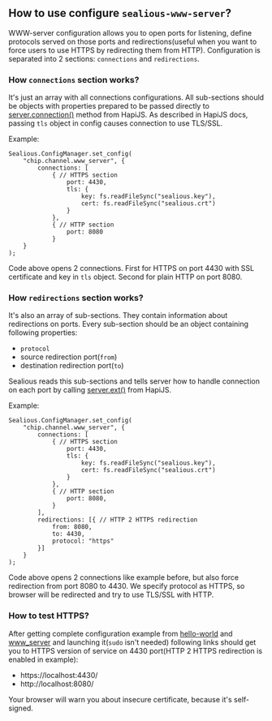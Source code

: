 ## How to use configure `sealious-www-server`?
WWW-server configuration allows you to open ports for listening, define
protocols served on those ports and redirections(useful when you want to
force users to use HTTPS by redirecting them from HTTP). Configuration is
separated into 2 sections: `connections` and `redirections`.

### How `connections` section works?
It's just an array with all connections configurations. All sub-sections should
be objects with properties prepared to be passed directly to
[server.connection()](http://hapijs.com/api#serverconnectionoptions) method from HapiJS.
As described in HapiJS docs, passing `tls` object in config causes connection to use TLS/SSL.

Example:
```
Sealious.ConfigManager.set_config(
    "chip.channel.www_server", {
        connections: [
            { // HTTPS section
                port: 4430,
                tls: {
                    key: fs.readFileSync("sealious.key"),
                    cert: fs.readFileSync("sealious.crt")
                }
            },
            { // HTTP section
                port: 8080
            }
    }
);
```
Code above opens 2 connections. First for HTTPS on port 4430 with SSL certificate
and key in `tls` object. Second for plain HTTP on port 8080.

### How `redirections` section works?
It's also an array of sub-sections. They contain information about redirections
on ports. Every sub-section should be an object containing following properties:
* `protocol`
* source redirection port(`from`)
* destination redirection port(`to`)

Sealious reads this sub-sections and tells server how to handle
connection on each port by calling 
[server.ext()](http://hapijs.com/api#serverextevent-method-options) from HapiJS.

Example:
```
Sealious.ConfigManager.set_config(
    "chip.channel.www_server", {
        connections: [
            { // HTTPS section
                port: 4430,
                tls: {
                    key: fs.readFileSync("sealious.key"),
                    cert: fs.readFileSync("sealious.crt")
                }
            },
            { // HTTP section
                port: 8080,
            }
        ],
        redirections: [{ // HTTP 2 HTTPS redirection
            from: 8080,
            to: 4430,
            protocol: "https"
        }]
    }
);
```
Code above opens 2 connections like example before, but also force
redirection from port 8080 to 4430. We specify protocol as
HTTPS, so browser will be redirected and try to use TLS/SSL with HTTP.

### How to test HTTPS?
After getting complete configuration example from
[hello-world](https://github.com/Rayvenden/hello-world/tree/https_example)
and
[www_server](https://github.com/Sealious/sealious-www-server/tree/trello%23https_support)
and launching it(`sudo` isn't needed) following links should get you to HTTPS version
of service on 4430 port(HTTP 2 HTTPS redirection is enabled in example):
* https://localhost:4430/
* http://localhost:8080/

Your browser will warn you about insecure certificate, because it's self-signed.
